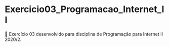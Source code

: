 # Exercicio03_Programacao_Internet_II
 📙 Exercício 03 desenvolvido para disciplina de Programação para Internet II 2020/2.

